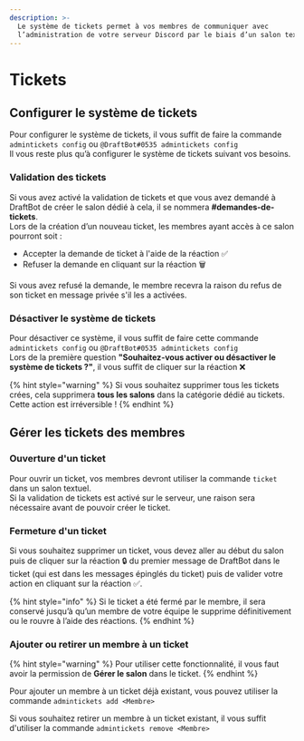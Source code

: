 ```yaml
---
description: >-
  Le système de tickets permet à vos membres de communiquer avec
  l’administration de votre serveur Discord par le biais d’un salon textuel.
---
```


# Tickets

## Configurer le système de tickets

Pour configurer le système de tickets, il vous suffit de faire la commande `admintickets config` ou `@DraftBot#0535 admintickets config`  
Il vous reste plus qu’à configurer le système de tickets suivant vos besoins.

### Validation des tickets

Si vous avez activé la validation de tickets et que vous avez demandé à DraftBot de créer le salon dédié à cela, il se nommera **\#demandes-de-tickets**.  
Lors de la création d’un nouveau ticket, les membres ayant accès à ce salon pourront soit :

* Accepter la demande de ticket à l'aide de la réaction ✅
* Refuser la demande en cliquant sur la réaction 🗑️

Si vous avez refusé la demande, le membre recevra la raison du refus de son ticket en message privée s'il les a activées.

### Désactiver le système de tickets

Pour désactiver ce système, il vous suffit de faire cette commande `admintickets config` ou `@DraftBot#0535 admintickets config`  
Lors de la première question **"Souhaitez-vous activer ou désactiver le système de tickets ?"**, il vous suffit de cliquer sur la réaction ❌

{% hint style="warning" %}
Si vous souhaitez supprimer tous les tickets crées, cela supprimera **tous les salons** dans la catégorie dédié au tickets. Cette action est irréversible !
{% endhint %}

## Gérer les tickets des membres

### Ouverture d'un ticket

Pour ouvrir un ticket, vos membres devront utiliser la commande `ticket` dans un salon textuel.  
Si la validation de tickets est activé sur le serveur, une raison sera nécessaire avant de pouvoir créer le ticket.

### Fermeture d'un ticket

Si vous souhaitez supprimer un ticket, vous devez aller au début du salon puis de cliquer sur la réaction 🔒 du premier message de DraftBot dans le ticket \(qui est dans les messages épinglés du ticket\) puis de valider votre action en cliquant sur la réaction ✅.

{% hint style="info" %}
Si le ticket a été fermé par le membre, il sera conservé jusqu’à qu’un membre de votre équipe le supprime définitivement ou le rouvre à l’aide des réactions.
{% endhint %}

### Ajouter ou retirer un membre à un ticket

{% hint style="warning" %}
Pour utiliser cette fonctionnalité, il vous faut avoir la permission de **Gérer le salon** dans le ticket.
{% endhint %}

Pour ajouter un membre à un ticket déjà existant, vous pouvez utiliser la commande `admintickets add <Membre>`  
  
Si vous souhaitez retirer un membre à un ticket existant, il vous suffit d'utiliser la commande `admintickets remove <Membre>`

